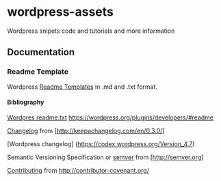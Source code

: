# wordpress-assets
Wordpress snipets code and tutorials and more information

## Documentation

### Readme Template

Wordpress [Readme Templates](readme/Readme.md) in .md and .txt format.

#### Bibliography

[Wordpres readme.txt](readme/readme.txt) https://wordpress.org/plugins/developers/#readme 

[Changelog](docs/changelog/CHANGELOG.md) from [http://keepachangelog.com/en/0.3.0/]

[Wordpress changelog] (https://codex.wordpress.org/Version_4.7)

Semantic Versioning Specification or [semver](docs/semver/semver.md) from [http://semver.org]

[Contributing](docs/contribuiting/CONTRIBUITING.md) from http://contributor-covenant.org/



